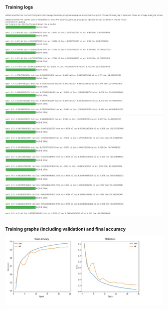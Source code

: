 <br><b>Training logs</b></br>

<img src="Capture.JPG"  height="320" width="520">

<img src="Capture1.JPG"  height="320" width="520">



<br><b>Training graphs (including validation) and final accuracy</b></br>



<img src="CaptureAcu.JPG"  height="220" width="520">
